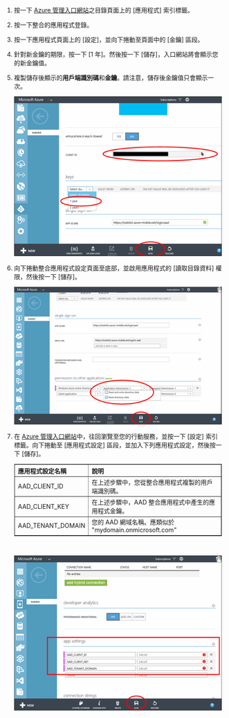 1. 按一下 [Azure 管理入口網站](https://manage.windowsazure.com/)之目錄頁面上的 [應用程式] 索引標籤。
  
2. 按一下整合的應用程式登錄。

3. 按一下應用程式頁面上的 [設定]，並向下捲動至頁面中的 [金鑰] 區段。
4. 針對新金鑰的期限，按一下 [1 年]。然後按一下 [儲存]，入口網站將會顯示您的新金鑰值。
5. 複製儲存後顯示的**用戶端識別碼**和**金鑰**。請注意，儲存後金鑰值只會顯示一次。 

    ![](./media/mobile-services-generate-aad-app-registration-access-key/client-id-and-key.png)

6. 向下捲動整合應用程式設定頁面至底部，並啟用應用程式的 [讀取目錄資料] 權限，然後按一下 [儲存]。

    ![](./media/mobile-services-generate-aad-app-registration-access-key/app-perms.png)


7. 在 [Azure 管理入口網站](https://manage.windowsazure.com/)中，往回瀏覽至您的行動服務，並按一下 [設定] 索引標籤。向下捲動至 [應用程式設定] 區段，並加入下列應用程式設定，然後按一下 [儲存]。

    <table border="1"> 
    <tr> <th>應用程式設定名稱</th><th>說明</th>
    </tr>
     <tr>
     <td>AAD_CLIENT_ID</td><td>在上述步驟中，您從整合應用程式複製的用戶端識別碼。</td>
     </tr>
     <tr> <td>AAD_CLIENT_KEY</td><td>在上述步驟中，AAD 整合應用程式中產生的應用程式金鑰。</td>
     </tr>
    <tr> <td>AAD_TENANT_DOMAIN</td><td>您的 AAD 網域名稱。應類似於 "mydomain.onmicrosoft.com"</td>
     </tr>
     </table><br/>

 
    ![](./media/mobile-services-generate-aad-app-registration-access-key/aad-app-settings.png)
  

<!---HONumber=Oct15_HO3-->